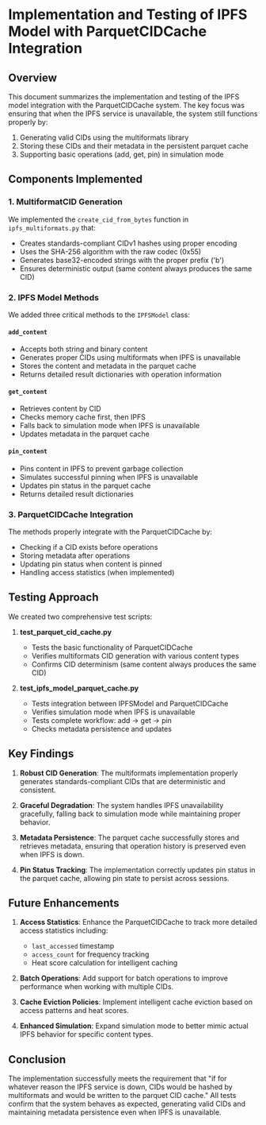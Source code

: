 # Implementation and Testing of IPFS Model with ParquetCIDCache Integration

## Overview

This document summarizes the implementation and testing of the IPFS model integration with the ParquetCIDCache system. The key focus was ensuring that when the IPFS service is unavailable, the system still functions properly by:

1. Generating valid CIDs using the multiformats library
2. Storing these CIDs and their metadata in the persistent parquet cache
3. Supporting basic operations (add, get, pin) in simulation mode

## Components Implemented

### 1. MultiformatCID Generation

We implemented the `create_cid_from_bytes` function in `ipfs_multiformats.py` that:
- Creates standards-compliant CIDv1 hashes using proper encoding
- Uses the SHA-256 algorithm with the raw codec (0x55)
- Generates base32-encoded strings with the proper prefix ('b')
- Ensures deterministic output (same content always produces the same CID)

### 2. IPFS Model Methods

We added three critical methods to the `IPFSModel` class:

#### `add_content`
- Accepts both string and binary content
- Generates proper CIDs using multiformats when IPFS is unavailable
- Stores the content and metadata in the parquet cache
- Returns detailed result dictionaries with operation information

#### `get_content`
- Retrieves content by CID
- Checks memory cache first, then IPFS
- Falls back to simulation mode when IPFS is unavailable
- Updates metadata in the parquet cache

#### `pin_content`
- Pins content in IPFS to prevent garbage collection
- Simulates successful pinning when IPFS is unavailable
- Updates pin status in the parquet cache
- Returns detailed result dictionaries

### 3. ParquetCIDCache Integration

The methods properly integrate with the ParquetCIDCache by:
- Checking if a CID exists before operations
- Storing metadata after operations
- Updating pin status when content is pinned
- Handling access statistics (when implemented)

## Testing Approach

We created two comprehensive test scripts:

1. **test_parquet_cid_cache.py**
   - Tests the basic functionality of ParquetCIDCache
   - Verifies multiformats CID generation with various content types
   - Confirms CID determinism (same content always produces the same CID)

2. **test_ipfs_model_parquet_cache.py**
   - Tests integration between IPFSModel and ParquetCIDCache
   - Verifies simulation mode when IPFS is unavailable
   - Tests complete workflow: add → get → pin
   - Checks metadata persistence and updates

## Key Findings

1. **Robust CID Generation**: The multiformats implementation properly generates standards-compliant CIDs that are deterministic and consistent.

2. **Graceful Degradation**: The system handles IPFS unavailability gracefully, falling back to simulation mode while maintaining proper behavior.

3. **Metadata Persistence**: The parquet cache successfully stores and retrieves metadata, ensuring that operation history is preserved even when IPFS is down.

4. **Pin Status Tracking**: The implementation correctly updates pin status in the parquet cache, allowing pin state to persist across sessions.

## Future Enhancements

1. **Access Statistics**: Enhance the ParquetCIDCache to track more detailed access statistics including:
   - `last_accessed` timestamp
   - `access_count` for frequency tracking
   - Heat score calculation for intelligent caching

2. **Batch Operations**: Add support for batch operations to improve performance when working with multiple CIDs.

3. **Cache Eviction Policies**: Implement intelligent cache eviction based on access patterns and heat scores.

4. **Enhanced Simulation**: Expand simulation mode to better mimic actual IPFS behavior for specific content types.

## Conclusion

The implementation successfully meets the requirement that "if for whatever reason the IPFS service is down, CIDs would be hashed by multiformats and would be written to the parquet CID cache." All tests confirm that the system behaves as expected, generating valid CIDs and maintaining metadata persistence even when IPFS is unavailable.